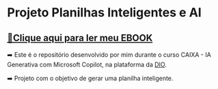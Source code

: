 # Projeto Planilhas Inteligentes e AI


## <a href="https://github.com/daniela2804/Projeto-DIO/blob/main/Ebook.pdf" title="View PDF now"> 📕Clique aqui para ler meu EBOOK</a>


➡️  Este é o repositório desenvolvido por mim durante o curso CAIXA - IA Generativa com Microsoft Copilot, na plataforma da [DIO](https://dio.me).
 
➡️  Projeto com o objetivo de gerar uma planilha inteligente.
  
